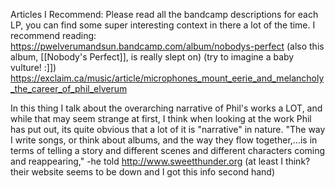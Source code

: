

Articles I Recommend:
Please read all the bandcamp descriptions for each LP, you can find some super interesting context in there a lot of the time. I recommend reading:
	https://pwelverumandsun.bandcamp.com/album/nobodys-perfect
	(also this album, [[Nobody's Perfect]], is really slept on)
	(try to imagine a baby vulture! :]])
https://exclaim.ca/music/article/microphones_mount_eerie_and_melancholy_the_career_of_phil_elverum

In this thing I talk about the overarching narrative of Phil's works a LOT, and while that may seem strange at first, I think when looking at the work Phil has put out, its quite obvious that a lot of it is "narrative" in nature.
	"The way I write songs, or think about albums, and the way they flow together,…is in terms of telling a story and different scenes and different characters coming and reappearing,"
-he told http://www.sweetthunder.org (at least I think? their website seems to be down and I got this info second hand)
